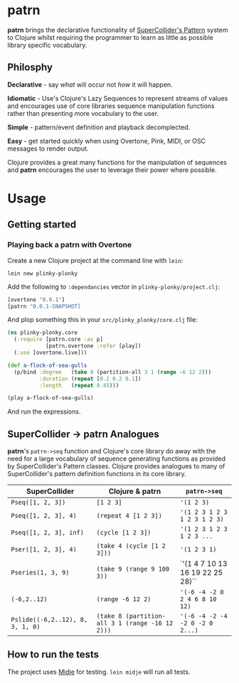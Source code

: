 # patrn 
**patrn** brings the declarative functionality of [SuperCollider's
Pattern][sc-pattern] system to Clojure whilst requiring the programmer to
learn as little as possible library specific vocabulary. 

## Philosphy

**Declarative** - say *what* will occur not *how* it will happen.

**Idiomatic** - Use's Clojure's Lazy Sequences to represent streams of values
and encourages use of core libraries sequence manipulation functions rather
than presenting more vocabulary to the user.

**Simple** - pattern/event definition and playback decomplected.

**Easy** - get started quickly when using Overtone, Pink, MIDI, or OSC messages to render output.


Clojure provides a great many functions for the manipulation of sequences and
**patrn** encourages the user to leverage their power where possible.

# Usage

## Getting started 

### Playing back a patrn with Overtone
Create a new Clojure project at the command line with `lein`:
```
lein new plinky-plonky
```
Add the following to `:dependancies` vector in `plinky-plonky/project.clj`:
```clojure
[overtone "0.9.1"]
[patrn "0.0.1-SNAPSHOT]
```
And plop something this in your `src/plinky_plonky/core.clj` file:
```clojure
(ns plinky-plonky.core
  (:require [patrn.core :as p]
            [patrn.overtone :refer [play])
  (:use [overtone.live]))

(def a-flock-of-sea-gulls 
  (p/bind :degree   (take 8 (partition-all 3 1 (range -6 12 2)))
          :duration (repeat [0.2 0.2 0.1])
          :length   (repeat 0.45)))

(play a-flock-of-sea-gulls)
```
And run the expressions.

## SuperCollider -> patrn Analogues

**patrn**'s `patrn->seq` function and Clojure's core library do away with the need
for a large vocabulary of sequence generating functions as provided by
SuperCollider's Pattern classes.
Clojure provides analogues to many of SuperCollider's pattern definition
functions in its core library.

SuperCollider                    | Clojure & patrn                                 | `patrn->seq`
------------------               | -----------------------                         | --------------------------
`Pseq([1, 2, 3])`                | `[1 2 3]`                                       | `'(1 2 3)`  
`Pseq([1, 2, 3], 4)`             | `(repeat 4 [1 2 3])`                            | `'(1 2 3 1 2 3 1 2 3 1 2 3)`
`Pseq([1, 2, 3], inf)`           | `(cycle [1 2 3])`                               | `'(1 2 3 1 2 3 1 2 3 ...`
`Pser([1, 2, 3], 4)`             | `(take 4 (cycle [1 2 3]))`                      | `'(1 2 3 1)`
`Pseries(1, 3, 9)`               | `(take 9 (range 9 100 3))`                      | `'(1 4 7 10 13 16 19 22 25 28)``
`(-6,2..12)` 			 | `(range -6 12 2)`			 	   | `'(-6 -4 -2 0 2 4 6 8 10 12)`
`Pslide((-6,2..12), 8, 3, 1, 0)` | `(take 8 (partition-all 3 1 (range -16 12 2)))` | `'(-6 -4 -2 -4 -2 0 -2 0 2...)`


## How to run the tests

The project uses [Midje][midje] for testing. `lein midje` will run all tests.

[sc-pattern]: http://doc.sccode.org/Tutorials/A-Practical-Guide/PG_01_Introduction.html 
[midje]: https://github.com/marick/Midje/
[flatten]: https://mwfogleman.github.io/posts/20-12-2014-flatcat.html "A few implementations of flatten"

